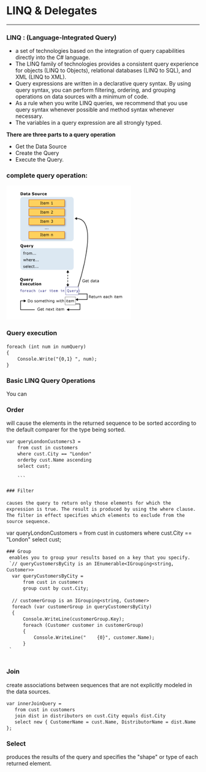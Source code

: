 # LINQ & Delegates
---
### LINQ : (Language-Integrated Query)
- a set of technologies based on the integration of query capabilities directly into the C# language.
- The LINQ family of technologies provides a consistent query experience for objects (LINQ to Objects), relational databases (LINQ to SQL), and XML (LINQ to XML).
-  Query expressions are written in a declarative query syntax. By using query syntax, you can perform filtering, ordering, and grouping operations on data sources with a minimum of code.
-  As a rule when you write LINQ queries, we recommend that you use query syntax whenever possible and method syntax whenever necessary. 
-  The variables in a query expression are all strongly typed.

**There are three parts to a query operation**

- Get the Data Source
- Create the Query
- Execute the Query.

### complete query operation:

![This is an image](./img/QOperation.png)

### Query execution

```
foreach (int num in numQuery)
{
    Console.Write("{0,1} ", num);
}
```
### Basic LINQ Query Operations

You can

### Order 
will cause the elements in the returned sequence to be sorted according to the default comparer for the type being sorted.
```
var queryLondonCustomers3 =
    from cust in customers
    where cust.City == "London"
    orderby cust.Name ascending
    select cust;
    
    ```
    
### Filter

causes the query to return only those elements for which the expression is true. The result is produced by using the where clause. The filter in effect specifies which elements to exclude from the source sequence.

```
var queryLondonCustomers = from cust in customers
                           where cust.City == "London"
                           select cust;
```
### Group
 enables you to group your results based on a key that you specify.
 `// queryCustomersByCity is an IEnumerable<IGrouping<string, Customer>>
  var queryCustomersByCity =
      from cust in customers
      group cust by cust.City;

  // customerGroup is an IGrouping<string, Customer>
  foreach (var customerGroup in queryCustomersByCity)
  {
      Console.WriteLine(customerGroup.Key);
      foreach (Customer customer in customerGroup)
      {
          Console.WriteLine("    {0}", customer.Name);
      }
 `
 
 ```
### Join
 create associations between sequences that are not explicitly modeled in the data sources. 
 ```
 var innerJoinQuery =
    from cust in customers
    join dist in distributors on cust.City equals dist.City
    select new { CustomerName = cust.Name, DistributorName = dist.Name };
 ```
### Select
produces the results of the query and specifies the "shape" or type of each returned element. 
```

```

